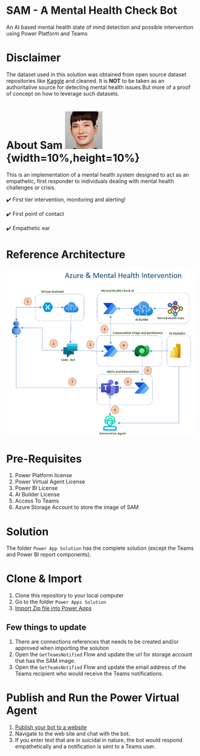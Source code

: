 ﻿# SAM - A Mental Health Check Bot
An AI based mental health state of mind detection and possible intervention using Power Platform and Teams


# Disclaimer
The dataset used in this solution was obtained from open source dataset repositories like [Kaggle](https://www.kaggle.com/) and cleaned. It is **NOT** to be taken as an authoritative source for detecting mental health issues.But more of a proof of concept on how to leverage such datasets.

# About Sam  ![SAM](sam.png){width=10%,height=10%}

This is an implementation of a mental health system designed to act as an empathetic, first responder to individuals dealing with mental health challenges or crisis.​

✔️ First tier intervention, monitoring ​and alerting!


✔️ First point of contact


✔️ Empathetic ear




# Reference Architecture
![SAM](RefArchitecture.png)



# Pre-Requisites

1. Power Platform license
2. Power Virtual Agent License
3. Power BI License
4. AI Builder License
5. Access To Teams
6. Azure Storage Account to store the image of SAM


# Solution
The folder `Power App Solution` has the complete solution (except the Teams and Power BI report components).


# Clone & Import 
1. Clone this repository to your local computer
2. Go to the folder `Power Apps Solution`
3. [Import Zip file into Power Apps](https://docs.microsoft.com/en-us/power-apps/maker/data-platform/import-update-export-solutions)

## Few things to update
1. There are connections references that needs to be created and/or approved when importing the solution
2. Open the `GetTeamsNotified` Flow and update the url for storage account that has the SAM image. 
3. Open the `GetTeamsNotified` Flow and update the email address of the Teams recipient who would receive the Teams notifications. 

# Publish and Run the Power Virtual Agent
1. [Publish your bot to a website](https://docs.microsoft.com/en-us/power-virtual-agents/publication-fundamentals-publish-channels)
2. Navigate to the web site and chat with the bot. 
3. If you enter text that are in suicidal in nature, the bot would respond empathetically and a notification is sent to a Teams user.
 


